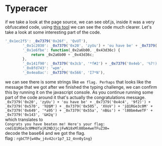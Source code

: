 # Typeracer  
if we take a look at the page source, we can see obf.js, inside it was a very obfuscated code, using [this tool](https://beautifier.io/) we can see the code much clearer. Let's take a look at some interesting part of the code.  
```javascript
'_0x1ec2f5': _0x7379('0x26f', 'QvUT'),
        '_0x1c2030': _0x7379('0x20', 'zyUu') + 'ou have be' + _0x7379('0x4c4', '9f2)') + _0x7379('0x570', 'Y@$M') + _0x7379('0x505', 'XVoV') + 'iQ1RGe3c0M' + _0x7379('0x649', '*a95') + _0x7379('0x55a', 'nB&s') + 'l80bm4weTF' + _0x7379('0x143', '&H2q'),
        '_0x1e6fbe': function(_0x2a6b00, _0x43d36c) {
            return _0x2a6b00 + _0x43d36c;
        },
        '_0x141f90': _0x7379('0x3cb', '*f#2') + _0x7379('0x4eb', '%7!)') + 'y keyboard' + _0x7379('0x22a', 'M9PA') + _0x7379('0x191', 'Y@$M') + 'em the fla' + 'g. Perhaps' + _0x7379('0x120', 'T2UE') + 'n?',
        '_0x8fd743': 'wpm',
        '_0x4ea8ac': _0x7379('0x566', 'I7*N'),
```  
we can see there is some strings like `em flag. Perhaps` that looks like the message that we got after we finished the typing challenge, we can confirm this by running it on the javascript console. As you continue running some part of the code around it that's actually the congratulations message.  
`_0x7379('0x20', 'zyUu') + 'ou have be' + _0x7379('0x4c4', '9f2)') + _0x7379('0x570', 'Y@$M') + _0x7379('0x505', 'XVoV') + 'iQ1RGe3c0M' + _0x7379('0x649', '*a95') + _0x7379('0x55a', 'nB&s') + 'l80bm4weTF' + _0x7379('0x143', '&H2q')`  
which translates to  
`Congrats you have beaten me! Here's your flag: cmdiQ1RGe3c0MHdfajR2NDJjcjFwN18xMl80bm4weTFuZ30=`  
decode the base64 and we got the flag.  
flag : `rgbCTF{w40w_j4v42cr1p7_12_4nn0y1ng}`
